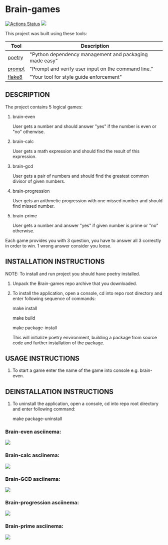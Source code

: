 # Brain-games

[![Actions Status](https://github.com/ricerockett/python-project-49/actions/workflows/hexlet-check.yml/badge.svg)](https://github.com/ricerockett/python-project-49/actions)
<a href="https://codeclimate.com/github/ricerockett/python-project-49/maintainability"><img src="https://api.codeclimate.com/v1/badges/a67c4008414ace56d86c/maintainability" /></a>

This project was built using these tools:

| Tool                                                                        | Description                                             |
|-----------------------------------------------------------------------------|---------------------------------------------------------|
| [poetry](https://python-poetry.org/)                                        | "Python dependency management and packaging made easy"  |
| [prompt](https://pypi.org/project/prompt/)                                  | "Prompt and verify user input on the command line."     |
| [flake8](https://flake8.pycqa.org/)                                         | "Your tool for style guide enforcement"                 |

## DESCRIPTION
The project contains 5 logical games:

  1. brain-even 

     User gets a number and should answer "yes" if the number is even or
     "no" otherwise.
     
  3. brain-calc

     User gets a math expression and should find the result of 
     this expression.
     
  5. brain-gcd

     User gets a pair of numbers and should find the greatest 
     common divisor of given numbers.
     
  7. brain-progression

     User gets an arithmetic progression with one missed number and
     should find missed number.
     
  9. brain-prime

     User gets a number and answer "yes" if given number is prime or
     "no" otherwise.
     
Each game provides you with 3 question, you have to answer all 3 correctly 
in order to win. 1 wrong answer consider you loose.

## INSTALLATION INSTRUCTIONS
NOTE: To install and run project you should have poetry installed.

  1. Unpack the Brain-games repo archive that you downloaded. 

  2. To install the application, open a console, cd into repo root directory 
     and enter following sequence of commands:

       make install
       
       make build
       
       make package-install

     This will initialize poetry environment, building a package from source 
     code and further installation of the package.

## USAGE INSTRUCTIONS

  1. To start a game enter the name of the game into console e.g. brain-even.
## DEINSTALLATION INSTRUCTIONS
  
  1. To uninstall the application, open a console, cd into repo root directory 
     and enter following command:

       make package-uninstall


### Brain-even asciinema:
<a href="https://asciinema.org/a/637163" target="_blank"><img src="https://asciinema.org/a/637163.svg" /></a>

### Brain-calc asciinema:
<a href="https://asciinema.org/a/R0KTCyZn9Ygpaofm1fmsABzTM" target="_blank"><img src="https://asciinema.org/a/R0KTCyZn9Ygpaofm1fmsABzTM.svg" /></a>

### Brain-GCD asciinema:
<a href="https://asciinema.org/a/Jr2dgVHPkc5s6VJw4joSGmdnC" target="_blank"><img src="https://asciinema.org/a/Jr2dgVHPkc5s6VJw4joSGmdnC.svg" /></a>

### Brain-progression asciinema:
<a href="https://asciinema.org/a/3A3haOPKMP5o3nRslcYPH2CwY" target="_blank"><img src="https://asciinema.org/a/3A3haOPKMP5o3nRslcYPH2CwY.svg" /></a>

### Brain-prime asciinema:
<a href="https://asciinema.org/a/V7Oc7ApdwM4CBMVLqQHjAVPLc" target="_blank"><img src="https://asciinema.org/a/V7Oc7ApdwM4CBMVLqQHjAVPLc.svg" /></a>
